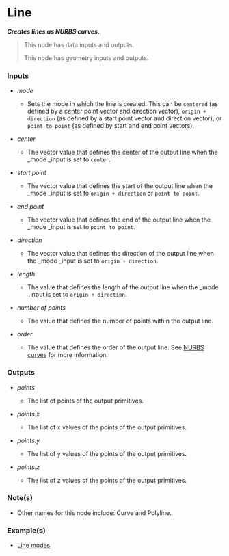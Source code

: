 # Line

**_Creates lines as NURBS curves._**

> This node has data inputs and outputs.
>
> This node has geometry inputs and outputs.


### Inputs

* _mode_

  * Sets the mode in which the line is created. This can be `centered` (as defined by a center point vector and direction vector), `origin + direction` (as defined by a start point vector and direction vector), or `point to point` (as defined by start and end point vectors).

* _center_

  * The vector value that defines the center of the output line when the _mode _input is set to `center`.

* _start point_

  * The vector value that defines the start of the output line  when the _mode _input is set to `origin + direction` or `point to point`.

* _end point_

  * The vector value that defines the end of the output line when the _mode _input is set to `point to point`.

* _direction_

  * The vector value that defines the direction of the output line when the _mode _input is set to `origin + direction`.

* _length_

  * The value that defines the length of the output line when the _mode _input is set to `origin + direction`.

* _number of points_

  * The value that defines the number of points within the output line.

* _order_

  * The value that defines the order of the output line. See <a href="/concepts/GeneralConcepts/nurbsCurve.md" target="_blank">NURBS curves</a> for more information.


### Outputs

* _points_

  * The list of points of the output primitives.

* _points.x_

  * The list of x values of the points of the output primitives.

* _points.y_

  * The list of y values of the points of the output primitives.

* _points.z_

  * The list of z values of the points of the output primitives.


### Note(s)



* Other names for this node include: Curve and Polyline.


### Example(s)



* <a href="https://creator.trimble.com/graph?assetURI=whp:1b2f283c-c260-45c4-a95b-6728344d91d9&version=latest" target="_blank">Line modes</a>
